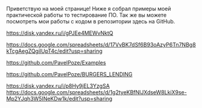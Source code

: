 Приветствую на моей странице!
Ниже я собрал примеры моей практической работы то тестирование ПО. Так же вы можете посмотреть мои работы с кодом в репозитории здесь на GitHub.


https://disk.yandex.ru/i/gPJEe4MEWvNktQ

https://docs.google.com/spreadsheets/d/17VvBK7dSf6B93oAzyP6Tn7NBg8kTcgAegZQgilUpT4c/edit?usp=sharing

https://github.com/PavelPoze/Examples

https://github.com/PavelPoze/BURGERS_LENDING

https://disk.yandex.ru/i/p8Hy9jEL3YzgSA
https://docs.google.com/spreadsheets/d/1g2tyeKBfNlJXdseW8LkiX9se-Mp2YJqh3W5INeKDw1k/edit?usp=sharing